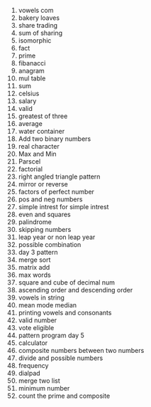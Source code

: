 1. vowels com
2. bakery loaves
3. share trading
4. sum of sharing
5. isomorphic
6. fact
7. prime
8. fibanacci 
9. anagram
0. mul table
11. sum
12. celsius
13. salary
14. valid
15. greatest of three
16. average
17. water container
18. Add two binary numbers
19. real character
20. Max and Min
21. Parscel
22. factorial
23. right angled triangle pattern
24. mirror or reverse
25. factors of perfect number
26. pos and neg numbers
27. simple intrest for simple intrest
28. even and squares
29. palindrome
30. skipping numbers
31. leap year or non leap year
32. possible combination
33. day 3 pattern
34. merge sort
35. matrix add
36. max words
37. square and cube of decimal num
38. ascending order and descending order
39. vowels in string
40. mean mode median
41. printing vowels and consonants
42. valid number
43. vote eligible
44. pattern program day 5
45. calculator
46. composite numbers between two numbers
47. divide and possible numbers
48. frequency
49. dialpad
50. merge two list
51. minimum number
52. count the prime and composite
